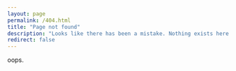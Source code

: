 ```yaml
---
layout: page
permalink: /404.html
title: "Page not found"
description: "Looks like there has been a mistake. Nothing exists here."
redirect: false
---
```


oops.
